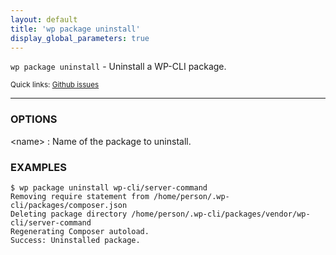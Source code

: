 ```yaml
---
layout: default
title: 'wp package uninstall'
display_global_parameters: true
---
```


`wp package uninstall` - Uninstall a WP-CLI package.

<small>Quick links: <a href="https://github.com/wp-cli/wp-cli/issues?q=is%3Aopen+label%3Acommand%3Apackage-uninstall+sort%3Aupdated-desc">Github issues</a></small>

<hr />

### OPTIONS

&lt;name&gt;
: Name of the package to uninstall.

### EXAMPLES

    $ wp package uninstall wp-cli/server-command
    Removing require statement from /home/person/.wp-cli/packages/composer.json
    Deleting package directory /home/person/.wp-cli/packages/vendor/wp-cli/server-command
    Regenerating Composer autoload.
    Success: Uninstalled package.




